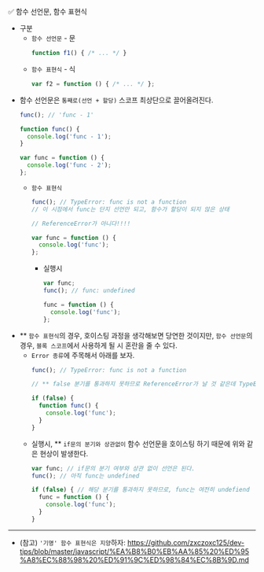 ✅ 함수 선언문, 함수 표현식

* 구분
  * `함수 선언문` - 문
    ```js
    function f1() { /* ... */ }
    ```
  * `함수 표현식` - 식
    ```js
    var f2 = function () { /* ... */ };
    ```
* 함수 선언문은 `통째로(선언 + 할당)` 스코프 최상단으로 끌어올려진다.
  ```js
  func(); // 'func - 1'

  function func() {
    console.log('func - 1');
  }

  var func = function () {
    console.log('func - 2');
  };
  ```
  * `함수 표현식`
    ```js
    func(); // TypeError: func is not a function
    // 이 시점에서 func는 단지 선언만 되고, 함수가 할당이 되지 않은 상태

    // ReferenceError가 아니다!!!!

    var func = function () {
      console.log('func');
    };
    ```
    * 실행시
      ```js
      var func;
      func(); // func: undefined

      func = function () {
        console.log('func');
      };
      ```
* ** `함수 표현식`의 경우, 호이스팅 과정을 생각해보면 당연한 것이지만, `함수 선언문`의 경우, `블록 스코프`에서 사용하게 될 시 혼란을 줄 수 있다.
  * `Error 종류`에 주목해서 아래를 보자.
    ```js
    func(); // TypeError: func is not a function
    
    // ** false 분기를 통과하지 못하므로 ReferenceError가 날 것 같은데 TypeError가 발생한다!!!!

    if (false) {
      function func() {
        console.log('func');
      }
    }
    ```
  * 실행시, ** `if문의 분기와 상관없이` 함수 선언문을 호이스팅 하기 때문에 위와 같은 현상이 발생한다.
    ```js
    var func; // if문의 분기 여부와 상관 없이 선언은 된다.
    func(); // 아직 func는 undefined

    if (false) { // 해당 분기를 통과하지 못하므로, func는 여전히 undefiend
      func = function () {
        console.log('func');
      }
    }
    ```
<hr />

* (참고) `'기명' 함수 표현식은 지양`하자: https://github.com/zxczoxc125/dev-tips/blob/master/javascript/%EA%B8%B0%EB%AA%85%20%ED%95%A8%EC%88%98%20%ED%91%9C%ED%98%84%EC%8B%9D.md